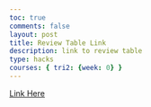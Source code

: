 ```yaml
---
toc: true
comments: false
layout: post
title: Review Table Link
description: link to review table
type: hacks
courses: { tri2: {week: 0} }
---
```


[Link Here](https://docs.google.com/spreadsheets/d/1LRvHIrbFjDUI9CGm8ZrwibmcggZHCtP59dp4TbfhEDw/edit?usp=sharing)